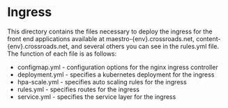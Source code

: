 # Ingress

This directory contains the files necessary to deploy the ingress for the front end applications available at maestro-{env}.crossroads.net, content-{env}.crossroads.net, and several others you can see in the rules.yml file. The function of each file is as follows:

- configmap.yml - configuration options for the nginx ingress controller
- deployment.yml - specifies a kubernetes deployment for the ingress
- hpa-scale.yml - specifies auto scaling rules for the ingress
- rules.yml - specifies routes for the ingress
- service.yml - specifies the service layer for the ingress